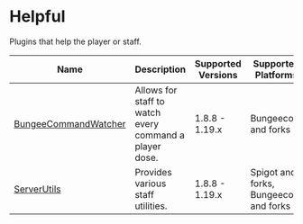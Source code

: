 # Helpful

Plugins that help the player or staff.

| Name | Description | Supported Versions | Supported Platforms |
| ---- | ----------- | ------------------ | ------------------- |
| [BungeeCommandWatcher](https://www.spigotmc.org/resources/51735/) | Allows for staff to watch every command a player dose. | 1.8.8 - 1.19.x | Bungeecord and forks |
| [ServerUtils](https://www.spigotmc.org/resources/79599/) | Provides various staff utilities. | 1.8.8 - 1.19.x | Spigot and forks, Bungeecord and forks |
